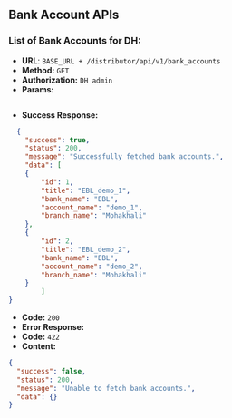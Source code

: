 **Bank Account APIs**
----

### List of Bank Accounts for DH:

* **URL**: ``BASE_URL + /distributor/api/v1/bank_accounts``
* **Method:** `GET`
* **Authorization:** `DH admin`
* **Params:**

```json 
  ```

* **Success Response:**

```json 
  {
    "success": true,
    "status": 200,
    "message": "Successfully fetched bank accounts.",
    "data": [
    {
        "id": 1,
        "title": "EBL_demo_1",
        "bank_name": "EBL",
        "account_name": "demo_1",
        "branch_name": "Mohakhali"
    },
    {
        "id": 2,
        "title": "EBL_demo_2",
        "bank_name": "EBL",
        "account_name": "demo_2",
        "branch_name": "Mohakhali"
    }
        ]
}
  ```

* **Code:** `200`
* **Error Response:**
* **Code:** `422`
* **Content:**

```json 
{
  "success": false,
  "status": 200,
  "message": "Unable to fetch bank accounts.",
  "data": {}
}
  ```